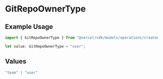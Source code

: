 # GitRepoOwnerType

## Example Usage

```typescript
import { GitRepoOwnerType } from "@vercel/sdk/models/operations/createdeployment.js";

let value: GitRepoOwnerType = "user";
```

## Values

```typescript
"team" | "user"
```